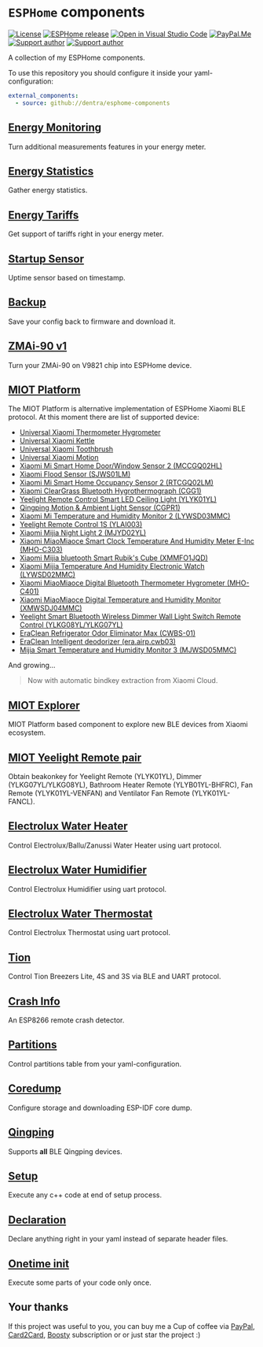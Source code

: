 # `ESPHome` components

[![License][license-shield]][license]
[![ESPHome release][esphome-release-shield]][esphome-release]
[![Open in Visual Studio Code][open-in-vscode-shield]][open-in-vscode]
[![PayPal.Me][paypal-me-shield]][paypal-me]
[![Support author][donate-tinkoff-shield]][donate-tinkoff]
[![Support author][donate-boosty-shield]][donate-boosty]

[license-shield]: https://img.shields.io/static/v1?label=License&message=MIT&color=orange&logo=license
[license]: https://opensource.org/licenses/MIT
[esphome-release-shield]: https://img.shields.io/static/v1?label=ESPHome&message=2025.5&color=green&logo=esphome
[esphome-release]: https://GitHub.com/esphome/esphome/releases/
[open-in-vscode-shield]: https://img.shields.io/static/v1?label=+&message=Open+in+VSCode&color=blue&logo=visualstudiocode
[open-in-vscode]: https://open.vscode.dev/dentra/esphome-components
[donate-tinkoff-shield]: https://img.shields.io/static/v1?label=Donate&message=Tinkoff&color=yellow
[donate-tinkoff]: https://www.tinkoff.ru/cf/3dZPaLYDBAI
[donate-boosty-shield]: https://img.shields.io/static/v1?label=Donate&message=Boosty&color=red
[donate-boosty]: https://boosty.to/dentra
[paypal-me-shield]: https://img.shields.io/static/v1?label=+&message=PayPal.Me&logo=paypal
[paypal-me]: https://paypal.me/dentra0
[PayPal]: https://paypal.me/dentra0
[Card2Card]: https://www.tinkoff.ru/cf/3dZPaLYDBAI
[Boosty]: https://boosty.to/dentra

A collection of my ESPHome components.

To use this repository you should configure it inside your yaml-configuration:

```yaml
external_components:
  - source: github://dentra/esphome-components
```

## [Energy Monitoring](components/energy_monitoring/)

Turn additional measurements features in your energy meter.

## [Energy Statistics](components/energy_statistics/)

Gather energy statistics.

## [Energy Tariffs](components/energy_tariffs/)

Get support of tariffs right in your energy meter.

## [Startup Sensor](components/startup/)

Uptime sensor based on timestamp.

## [Backup](components/backup/)

Save your config back to firmware and download it.

## [ZMAi-90 v1](components/zmai90v1/)

Turn your ZMAi-90 on V9821 chip into ESPHome device.

## [MIOT Platform](components/miot/)

The MIOT Platform is alternative implementation of ESPHome Xiaomi BLE protocol.
At this moment there are list of supported device:

- [Universal Xiaomi Thermometer Hygrometer](components/miot_th/)
- [Universal Xiaomi Kettle](components/miot_kettle/)
- [Universal Xiaomi Toothbrush](components/miot_toothbrush/)
- [Universal Xiaomi Motion](components/miot_motion/)
- [Xiaomi Mi Smart Home Door/Window Sensor 2 (MCCGQ02HL)](components/miot_mccgq02hl/)
- [Xiaomi Flood Sensor (SJWS01LM)](components/miot_sjws01lm/)
- [Xiaomi Mi Smart Home Occupancy Sensor 2 (RTCGQ02LM)](components/miot_rtcgq02lm/)
- [Xiaomi ClearGrass Bluetooth Hygrothermograph (CGG1)](components/miot_cgg1/)
- [Yeelight Remote Control Smart LED Ceiling Light (YLYK01YL)](components/miot_ylyk01yl/)
- [Qingping Motion & Ambient Light Sensor (CGPR1)](components/miot_cgpr1/)
- [Xiaomi Mi Temperature and Humidity Monitor 2 (LYWSD03MMC)](components/miot_lywsd03mmc/)
- [Yeelight Remote Control 1S (YLAI003)](components/miot_ylai003/)
- [Xiaomi Mijia Night Light 2 (MJYD02YL)](components/miot_mjyd02yla/)
- [Xiaomi MiaoMiaoce Smart Clock Temperature And Humidity Meter E-Inc (MHO-C303)](components/miot_mhoc303/)
- [Xiaomi Mijia bluetooth Smart Rubik's Cube (XMMFO1JQD)](components/miot_xmmfo1jqd/)
- [Xiaomi Mijia Temperature And Humidity Electronic Watch (LYWSD02MMC)](components/miot_th/)
- [Xiaomi MiaoMiaoce Digital Bluetooth Thermometer Hygrometer (MHO-C401)](components/miot_th/)
- [Xiaomi MiaoMiaoce Digital Temperature and Humidity Monitor (XMWSDJ04MMC)](components/miot_th/)
- [Yeelight Smart Bluetooth Wireless Dimmer Wall Light Switch Remote Control (YLKG08YL/YLKG07YL)](components/miot_ylkg0xyl/)
- [EraClean Refrigerator Odor Eliminator Max (CWBS-01)](components/miot_cwbs01/)
- [EraClean Intelligent deodorizer (era.airp.cwb03)](components/miot_cwbs01/)
- [Mijia Smart Temperature and Humidity Monitor 3 (MJWSD05MMC)](components/miot_th/)

And growing...

> Now with automatic bindkey extraction from Xiaomi Cloud.

## [MIOT Explorer](components/miot_explorer/)

MIOT Platform based component to explore new BLE devices from Xiaomi ecosystem.

## [MIOT Yeelight Remote pair](components/miot_ylxx0xyl_pair/)

Obtain beakonkey for Yeelight Remote (YLYK01YL), Dimmer (YLKG07YL/YLKG08YL), Bathroom Heater Remote (YLYB01YL-BHFRC), Fan Remote (YLYK01YL-VENFAN) and Ventilator Fan Remote (YLYK01YL-FANCL).

## [Electrolux Water Heater](https://github.com/dentra/esphome-ewh)

Control Electrolux/Ballu/Zanussi Water Heater using uart protocol.

## [Electrolux Water Humidifier](https://github.com/dentra/esphome-ewh)

Control Electrolux Humidifier using uart protocol.

## [Electrolux Water Thermostat](https://github.com/dentra/esphome-ewh)

Control Electrolux Thermostat using uart protocol.

## [Tion](https://github.com/dentra/esphome-tion)

Control Tion Breezers Lite, 4S and 3S via BLE and UART protocol.

## [Crash Info](components/crash_info/)

An ESP8266 remote crash detector.

## [Partitions](components/partitions/)

Control partitions table from your yaml-configuration.

## [Coredump](components/coredump/)

Configure storage and downloading ESP-IDF core dump.

## [Qingping](components/qingping/)

Supports **all** BLE Qingping devices.

## [Setup](components/setup/)

Execute any c++ code at end of setup process.

## [Declaration](components/declaration/)

Declare anything right in your yaml instead of separate header files.

## [Onetime init](components/onetime_init/)

Execute some parts of your code only once.

## Your thanks

If this project was useful to you, you can buy me a Cup of coffee via
[PayPal], [Card2Card], [Boosty] subscription or or just star the project :)
